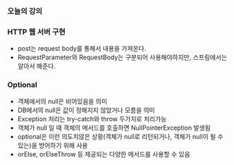 ### 오늘의 강의

### HTTP 웹 서버 구현

- post는 request body를 통해서 내용을 가져온다.
- RequestParameter와 RequestBody는 구분되어 사용해야하지만, 스프링에서는 알아서 해준다.

### Optional

- 객체에서의 null은 비어있음을 의미
- DB에서의 null은 값이 정해지지 않았거나 모름을 의미
- Exception 처리는 try-catch와 throw 두가지로 처리가능
- 객체가 null 일 때 객체의 메서드를 호출하면 NullPointerException 발생됨
- optional은 이런 의도치않은 상황(객체가 null로 리턴되거나, 객체가 null이 될 수 있는)을 방어하기 위해 사용 
- orElse, orElseThrow 등 제공되는 다양한 메서드를 사용할 수 있음
